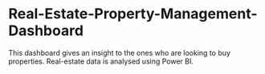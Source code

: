 # Real-Estate-Property-Management-Dashboard
This dashboard gives an insight to the ones who are looking to buy properties. Real-estate data is analysed using Power BI.

